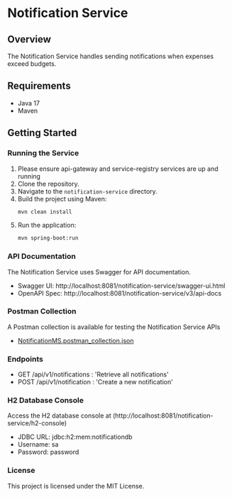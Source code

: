 # Notification Service

## Overview
The Notification Service handles sending notifications when expenses exceed budgets.

## Requirements
- Java 17
- Maven

## Getting Started

### Running the Service
1. Please ensure api-gateway and service-registry services are up and running
2. Clone the repository.
3. Navigate to the `notification-service` directory.
4. Build the project using Maven:
   ```sh
   mvn clean install
5. Run the application:
   ```sh
   mvn spring-boot:run

### API Documentation
The Notification Service uses Swagger for API documentation.

- Swagger UI: http://localhost:8081/notification-service/swagger-ui.html
- OpenAPI Spec: http://localhost:8081/notification-service/v3/api-docs

### Postman Collection
A Postman collection is available for testing the Notification Service APIs

- [NotificationMS.postman_collection.json](https://github.com/user-attachments/files/15787206/NotificationMS.postman_collection.json)



### Endpoints
- GET /api/v1/notifications : 'Retrieve all notifications'
- POST /api/v1/notification : 'Create a new notification'

### H2 Database Console
Access the H2 database console at (http://localhost:8081/notification-service/h2-console)

- JDBC URL: jdbc:h2:mem:notificationdb
- Username: sa
- Password: password

### License
This project is licensed under the MIT License.
